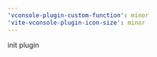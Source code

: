 ```yaml
---
'vconsole-plugin-custom-function': minor
'vite-vconsole-plugin-icon-size': minor
---
```


init plugin
